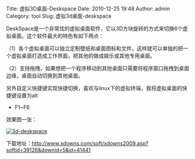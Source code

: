 Title: 虚拟3D桌面-Deskspace
Date: 2010-12-25 19:48
Author: admin
Category: tool
Slug: 虚拟3d桌面-deskspace

DeskSpace是一个非常炫的虚拟桌面软件，它以3D方块旋转的方式来切换6个虚拟桌面。这个软件最大的特色有如下两点：

（1）各个虚拟桌面可以独立定制壁纸和桌面图标和文件，这样就可以单独的把一个虚拟桌面打造成工作界面，把其他的做成娱乐或其他专用桌面。

（2）支持拖拽，如果想把一个程序移动到其他桌面只需要将程序窗口拖拽到桌面边缘，桌面自动切换到其他桌面。

另外自定义快捷键实现快捷切换，喜欢与linux下的虚拟终端，我将虚拟桌面的快捷键设置为alt
+ F1\~F6

效果图一张：

[![3d-deskspace](http://www.xdays.info/wp-content/uploads/2010/12/3d-deskspace.jpg "3d-deskspace")](http://www.xdays.info/wp-content/uploads/2010/12/3d-deskspace.jpg)

下载地址：<http://www.xdowns.com/soft/xdowns2009.asp?softid=39126&downid=5&id=41441>
